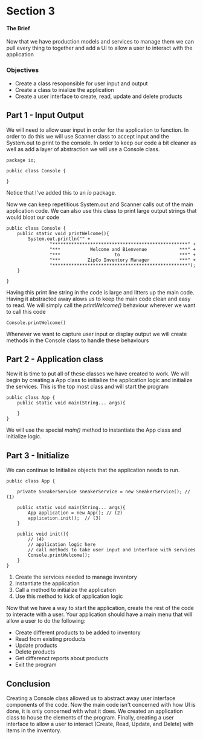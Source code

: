 # Section 3

#### The Brief
Now that we have production models and services to manage them we can pull every thing to together and add a UI to allow a user to interact with the application

### Objectives
* Create a class resoponsible for user input and output
* Create a class to inialize the application
* Create a user interface to create, read, update and delete products

## Part 1 - Input Output
We will need to allow user input in order for the application to function. In order to do this we will use Scanner class to accept input and the System.out to print to the console. In order to keep our code a bit cleaner as well as add a layer of abstraction we will use a Console class. 

```
package io;

public class Console {

}
```

Notice that I've added this to an _io_ package.

Now we can keep repetitious System.out and Scanner calls out of the main application code. We can also use this class to print large output strings that would bloat our code

```
public class Console {
    public static void printWelcome(){
        System.out.println("" +
                "**************************************************" +
                "***           Welcome and Bienvenue            ***" +
                "***                    to                      ***" +
                "***          ZipCo Inventory Manager           ***" +
                "**************************************************");
    }

}
```

Having this print line string in the code is large and litters up the main code. Having it abstracted away alows us to keep the main code clean and easy to read. We will simply call the _printWelcome()_ behaviour wherever we want to call this code

```
Console.printWelcome()
```

Whenever we want to capture user input or display output we will create methods in the Console class to handle these behaviours

## Part 2 - Application class
Now it is time to put all of these classes we have created to work. We will begin by creating a App class to initialize the application logic and initialize the services. This is the top most class and will start the program

```
public class App {
	public static void main(String... args){
	
	}
}
```

We will use the special _main()_ method to instantiate the App class and initialize logic. 


## Part 3 - Initialize
We can continue to Initialize objects that the application needs to run.

```
public class App {

	private SneakerService sneakerService = new SneakerService(); // (1)
	
	public static void main(String... args){
		App application = new App(); // (2)
		application.init();  // (3)
	}
	
	public void init(){
		// (4)
		// application logic here 
		// call methods to take user input and interface with services
		Console.printWelcome();
	}
}
```

1. Create the services needed to manage inventory
2. Instantiate the application
3. Call a method to initialize the application
4. Use this method to kick of application logic

Now that we have a way to start the application, create the rest of the code to interacte with a user. Your application should have a main menu that will allow a user to do the following:

* Create different products to be added to inventory
* Read from existing products
* Update products
* Delete products
* Get differenct reports about products
* Exit the program

## Conclusion

Creating a Console class allowed us to abstract away user interface components of the code. Now the main code isn't concerned with how UI is done, it is only concerned with what it does. We created an application class to house the elements of the program. Finally, creating a user interface to allow a user to interact (Create, Read, Update, and Delete) with items in the inventory.



